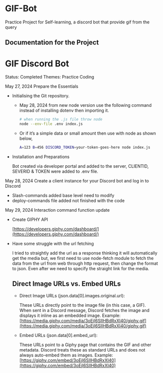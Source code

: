 # GIF-Bot
Practice Project for Self-learning, a discord bot that provide gif from the query

## Documentation for the Project

# GIF Discord Bot

Status: Completed
Themes: Practice Coding

May 27, 2024 Prepare the Essentials 

- Initialising the Git repository.
    
    - May 28, 2024 from new node version use the following command instead of installing dotenv then importing it.
        
        ```bash
        # when running the .js file throw node
        node --env-file .env index.js
        ```
        
    - Or if it’s a simple data or small amount then use with node as shown below,
        
        ```bash
        A=123 B=456 DISCORD_TOKEN=your-token-goes-here node index.js
        ```
        
- Installation and Preparations
    
    Bot created via developer portal and added to the server, CLIENTID, SEVERID & TOKEN were added to .env file.
    

May 28, 2024 Create a client instance for your Discord bot and log in to Discord

- Slash-commands added base level need to modify
- deploy-commands file added not finished with the code

May 29, 2024  Interaction command function update

- Create GIPHY API
    
    [https://developers.giphy.com/dashboard/](https://developers.giphy.com/dashboard/)
    
- Have some struggle with the url fetching
    
    I tried to straightly add the url as a response thinking it will automatically get the media but, we first need to use node-fetch module to fetch the data from the url from web through http request, then change the format to json. Even after we need to specify the straight link for the media.
    
    ## Direct Image URLs vs. Embed URLs
    
    - Direct Image URLs (json.data[0].images.original.url):
        
        These URLs directly point to the image file (in this case, a GIF).
        When sent in a Discord message, Discord fetches the image and displays it inline as an embedded image.
        Example: [https://media.giphy.com/media/3oEjI6SIIHBdRxXI40/giphy.gif](https://media.giphy.com/media/3oEjI6SIIHBdRxXI40/giphy.gif)
        
    - Embed URLs (json.data[0].embed_url):
        
        These URLs point to a Giphy page that contains the GIF and other metadata.
        Discord treats these as standard URLs and does not always auto-embed them as images.
        Example: [https://giphy.com/embed/3oEjI6SIIHBdRxXI40](https://giphy.com/embed/3oEjI6SIIHBdRxXI40)